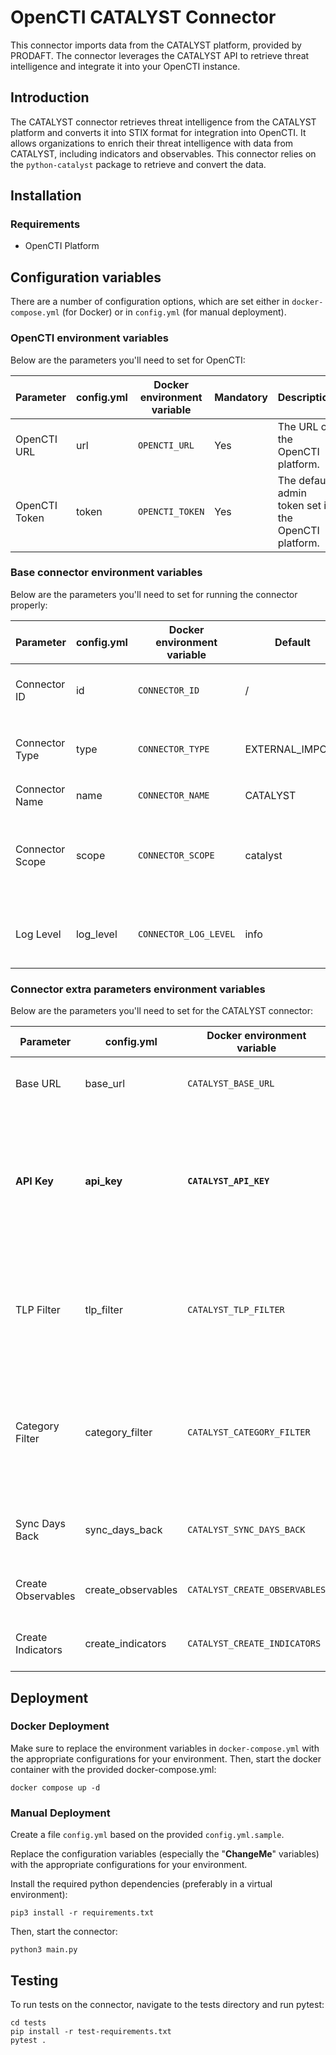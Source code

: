 # OpenCTI CATALYST Connector

This connector imports data from the CATALYST platform, provided by PRODAFT. The connector leverages the CATALYST API to retrieve threat intelligence and integrate it into your OpenCTI instance.

## Introduction

The CATALYST connector retrieves threat intelligence from the CATALYST platform and converts it into STIX format for integration into OpenCTI. It allows organizations to enrich their threat intelligence with data from CATALYST, including indicators and observables. This connector relies on the `python-catalyst` package to retrieve and convert the data.

## Installation

### Requirements

- OpenCTI Platform

## Configuration variables

There are a number of configuration options, which are set either in `docker-compose.yml` (for Docker) or in `config.yml` (for manual deployment).

### OpenCTI environment variables

Below are the parameters you'll need to set for OpenCTI:

| Parameter     | config.yml | Docker environment variable | Mandatory | Description                                          |
|---------------|------------|-----------------------------|-----------|------------------------------------------------------|
| OpenCTI URL   | url        | `OPENCTI_URL`               | Yes       | The URL of the OpenCTI platform.                     |
| OpenCTI Token | token      | `OPENCTI_TOKEN`             | Yes       | The default admin token set in the OpenCTI platform. |

### Base connector environment variables

Below are the parameters you'll need to set for running the connector properly:

| Parameter       | config.yml | Docker environment variable | Default         | Mandatory | Description                                                                              |
|-----------------|------------|-----------------------------|-----------------|-----------|------------------------------------------------------------------------------------------|
| Connector ID    | id         | `CONNECTOR_ID`              | /               | Yes       | A unique `UUIDv4` identifier for this connector instance.                                |
| Connector Type  | type       | `CONNECTOR_TYPE`            | EXTERNAL_IMPORT | Yes       | Should always be set to `EXTERNAL_IMPORT` for this connector.                            |
| Connector Name  | name       | `CONNECTOR_NAME`            | CATALYST        | Yes       | Name of the connector.                                                                   |
| Connector Scope | scope      | `CONNECTOR_SCOPE`           | catalyst        | Yes       | The scope or type of data the connector is importing, either a MIME type or Stix Object. |
| Log Level       | log_level  | `CONNECTOR_LOG_LEVEL`       | info            | Yes       | Determines the verbosity of the logs. Options are `debug`, `info`, `warn`, or `error`.   |

### Connector extra parameters environment variables

Below are the parameters you'll need to set for the CATALYST connector:

| Parameter       | config.yml       | Docker environment variable    | Default | Mandatory | Description                                                                                                                   |
|-----------------|------------------|-------------------------------|---------|-----------|-------------------------------------------------------------------------------------------------------------------------------|
| Base URL        | base_url         | `CATALYST_BASE_URL`           | /       | Yes       | The base URL for the CATALYST API.                                                                                           |
| **API Key**     | **api_key**      | **`CATALYST_API_KEY`**        | /       | **No**   | **Your CATALYST API key, which can be obtained through your CATALYST profile.. If not given, public endpoint will be used.** |
| TLP Filter      | tlp_filter       | `CATALYST_TLP_FILTER`         | ALL     | No        | Comma-separated list of TLP levels to fetch (options: CLEAR, GREEN, AMBER, RED, ALL)                                          |
| Category Filter | category_filter  | `CATALYST_CATEGORY_FILTER`    | ALL     | No        | Comma-separated list of categories to fetch (options: DISCOVERY, ATTRIBUTION, RESEARCH, FLASH_ALERT, ALL)                     |
| Sync Days Back  | sync_days_back   | `CATALYST_SYNC_DAYS_BACK`     | 730     | No        | Number of days to go back when no last_run is present                                                                          |
| Create Observables | create_observables | `CATALYST_CREATE_OBSERVABLES` | true    | No        | Whether to create observables from the data                                                                                    |
| Create Indicators  | create_indicators  | `CATALYST_CREATE_INDICATORS`  | false    | No        | Whether to create indicators from the data                                                                                     |

## Deployment

### Docker Deployment

Make sure to replace the environment variables in `docker-compose.yml` with the appropriate configurations for your environment. Then, start the docker container with the provided docker-compose.yml:

```shell
docker compose up -d
```

### Manual Deployment

Create a file `config.yml` based on the provided `config.yml.sample`.

Replace the configuration variables (especially the "**ChangeMe**" variables) with the appropriate configurations for your environment.

Install the required python dependencies (preferably in a virtual environment):

```shell
pip3 install -r requirements.txt
```

Then, start the connector:

```shell
python3 main.py
```

## Testing

To run tests on the connector, navigate to the tests directory and run pytest:

```shell
cd tests
pip install -r test-requirements.txt
pytest .
```
